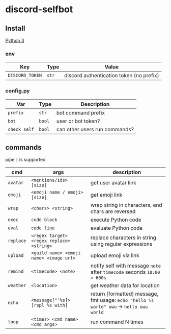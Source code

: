 # discord-selfbot

## Install

[Python 3](https://www.python.org/)

### env

|      Key        | Type  |                Value                     |
|-----------------|-------|------------------------------------------|
| `DISCORD_TOKEN` | `str` | discord authentication token (no prefix) |

### config.py

|     Var       |  Type  |          Description           |
|---------------|--------|--------------------------------|
| `prefix`      | `str`  | bot command prefix             |
| `bot`         | `bool` | user or bot token?             |
| `check_self`  | `bool` | can other users run commands?  |

## commands

pipe `|` is supported

|   cmd     |                  args                     |                                          description                                    |
|-----------|-------------------------------------------|-----------------------------------------------------------------------------------------|
| `avatar`  | `<mentions/ids> [size]`                   | get user avatar link                                                                    |
| `emoji`   | `<emoji name / emoji> [size]`             | get emoji link                                                                          |
| `wrap`    | `<chars> <string>`                        | wrap string in characters, end chars are reversed                                       |
| `exec`    | `code block`                              | execute  Python code                                                                    |
| `eval`    | `code line`                               | evaluate Python code                                                                    |
| `replace` | `<regex target> <regex replace> <string>` | replace characters in string using regular expressions                                  |
| `upload`  | `<guild name> <emoji name> <image url>`   | upload emoji via link                                                                   |
| `remind`  | `<timecode> <note>`                       | notify self with message `note` after `timecode` seconds `10:00 = 600s`                 |
| `weather` | `<location>`                              | get weather data for location                                                           |
| `echo`    | `<message["'%s]> [repl %s with]`          | return [formatted] message, fmt usage: `echo "hello %s world" uwu` -> `hello uwu world` |
| `loop`    | `<times> <cmd name> <cmd args>`           | run command N times                                                                     |